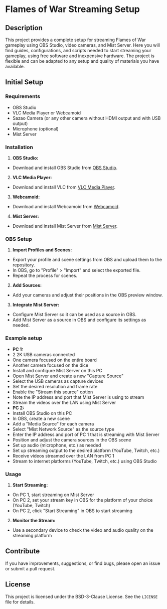 # Flames of War Streaming Setup
## Description
This project provides a complete setup for streaming Flames of War gameplay using OBS Studio, video cameras, and Mist Server. Here you will find guides, configurations, and scripts needed to start streaming your gameplay, using free software and inexpensive hardware. The project is flexible and can be adapted to any setup and quality of materials you have available.

## Initial Setup
### Requirements
- OBS Studio
- VLC Media Player or Webcamoid
- Sazao Camera (or any other camera without HDMI output and with USB output)
- Microphone (optional)
- Mist Server

### Installation
1. **OBS Studio:**
- Download and install OBS Studio from [OBS Studio](https://obsproject.com/).
2. **VLC Media Player:**
- Download and install VLC from [VLC Media Player](https://www.videolan.org/vlc/).
3. **Webcamoid:**
- Download and install Webcamoid from [Webcamoid](https://webcamoid.github.io/).
4. **Mist Server:**
- Download and install Mist Server from [Mist Server](https://mistserver.org/).

### OBS Setup
1. **Import Profiles and Scenes:**
- Export your profile and scene settings from OBS and upload them to the repository.
- In OBS, go to "Profile" > "Import" and select the exported file.
- Repeat the process for scenes.
2. **Add Sources:**
- Add your cameras and adjust their positions in the OBS preview window.
3. **Integrate Mist Server:**
- Configure Mist Server so it can be used as a source in OBS.
- Add Mist Server as a source in OBS and configure its settings as needed.

### Example setup
- **PC 1:**
- 2 2K USB cameras connected
- One camera focused on the entire board
- Another camera focused on the dice
- Install and configure Mist Server on this PC
- Open Mist Server and create a new "Capture Source"
- Select the USB cameras as capture devices
- Set the desired resolution and frame rate
- Enable the "Stream this source" option
- Note the IP address and port that Mist Server is using to stream
- Stream the videos over the LAN using Mist Server
- **PC 2:**
- Install OBS Studio on this PC
- In OBS, create a new scene
- Add a "Media Source" for each camera
- Select "Mist Network Source" as the source type
- Enter the IP address and port of PC 1 that is streaming with Mist Server
- Position and adjust the camera sources in the OBS scene
- Set up audio (microphone, etc.) as needed
- Set up streaming output to the desired platform (YouTube, Twitch, etc.)
- Receive videos streamed over the LAN from PC 1
- Stream to internet platforms (YouTube, Twitch, etc.) using OBS Studio

### Usage
1. **Start Streaming:**
- On PC 1, start streaming on Mist Server
- On PC 2, set your stream key in OBS for the platform of your choice (YouTube, Twitch)
- On PC 2, click "Start Streaming" in OBS to start streaming
2. **Monitor the Stream:**
- Use a secondary device to check the video and audio quality on the streaming platform

## Contribute
If you have improvements, suggestions, or find bugs, please open an issue or submit a pull request.

## License
This project is licensed under the BSD-3-Clause License. See the `LICENSE` file for details.
